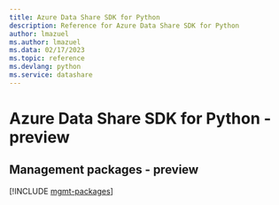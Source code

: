 ```yaml
---
title: Azure Data Share SDK for Python
description: Reference for Azure Data Share SDK for Python
author: lmazuel
ms.author: lmazuel
ms.data: 02/17/2023
ms.topic: reference
ms.devlang: python
ms.service: datashare
---
```

# Azure Data Share SDK for Python - preview

## Management packages - preview
[!INCLUDE [mgmt-packages](data-share-mgmt-index.md)]